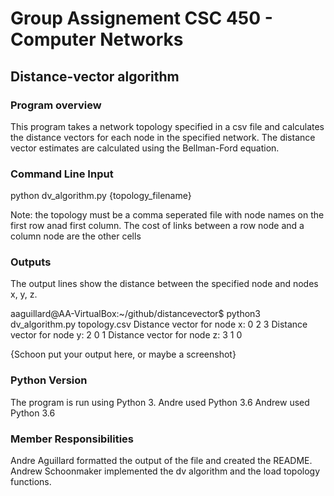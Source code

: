 # Group Assignement CSC 450 - Computer Networks
## Distance-vector algorithm

### Program overview
This program takes a network topology specified in a csv file and calculates the
distance vectors for each node in the specified network. The distance vector
estimates are calculated using the Bellman-Ford equation.

### Command Line Input
python dv_algorithm.py {topology_filename}

Note: the topology must be a comma seperated file with node names on the first
row anad first column. The cost of links between a row node and a column node
are the other cells

### Outputs
The output lines show the distance between the specified node and nodes x, y, z.

aaguillard@AA-VirtualBox:~/github/distancevector$ python3 dv_algorithm.py topology.csv
Distance vector for node x: 0 2 3
Distance vector for node y: 2 0 1
Distance vector for node z: 3 1 0

{Schoon put your output here, or maybe a screenshot}

### Python Version
The program is run using Python 3.
    Andre used Python 3.6
    Andrew used Python 3.6

### Member Responsibilities
Andre Aguillard formatted the output of the file and created the README.
Andrew Schoonmaker implemented the dv algorithm and the load topology functions.
